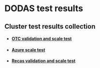 # DODAS test results

## Cluster test results collection

* #### [OTC validation and scale test](/testotc.md)
* #### [Azure scale test](https://docs.google.com/document/d/1sX4h91lBpsSeznZbKio6074TY-CWEpfP4fJkin3unUo/edit?usp=sharing)
* #### [Recas validation and scale test](/testbari.md)









